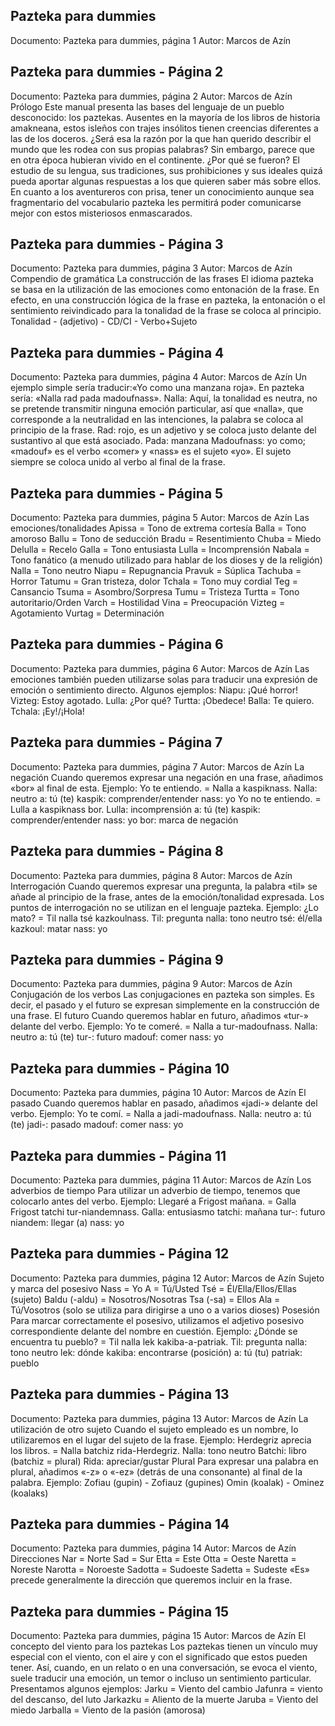 ## Pazteka para dummies
Documento: Pazteka para dummies, página 1
Autor: Marcos de Azín


## Pazteka para dummies - Página 2
Documento: Pazteka para dummies, página 2
Autor: Marcos de Azín
Prólogo
Este manual presenta las bases del lenguaje de un pueblo desconocido: los paztekas.
Ausentes en la mayoría de los libros de historia amakneana, estos isleños con trajes insólitos tienen creencias diferentes a las de los doceros. ¿Será esa la razón por la que han querido describir el mundo que les rodea con sus propias palabras? Sin embargo, parece que en otra época hubieran vivido en el continente.
¿Por qué se fueron? El estudio de su lengua, sus tradiciones, sus prohibiciones y sus ideales quizá pueda aportar algunas respuestas a los que quieren saber más sobre ellos.
En cuanto a los aventureros con prisa, tener un conocimiento aunque sea fragmentario del vocabulario pazteka les permitirá poder comunicarse mejor con estos misteriosos enmascarados.

## Pazteka para dummies - Página 3
Documento: Pazteka para dummies, página 3
Autor: Marcos de Azín
Compendio de gramática
La construcción de las frases
El idioma pazteka se basa en la utilización de las emociones como entonación de la frase. En efecto, en una construcción lógica de la frase en pazteka, la entonación o el sentimiento reivindicado para la tonalidad de la frase se coloca al principio.
Tonalidad - (adjetivo) - CD/CI - Verbo+Sujeto

## Pazteka para dummies - Página 4
Documento: Pazteka para dummies, página 4
Autor: Marcos de Azín
Un ejemplo simple sería traducir:«Yo como una manzana roja».
En pazteka sería: «Nalla rad pada madoufnass».
Nalla: Aquí, la tonalidad es neutra, no se pretende transmitir ninguna emoción particular, así que «nalla», que corresponde a la neutralidad en las intenciones, la palabra se coloca al principio de la frase.
Rad: rojo, es un adjetivo y se coloca justo delante del sustantivo al que está asociado.
Pada: manzana
Madoufnass: yo como; «madouf» es el verbo «comer» y «nass» es el sujeto «yo». El sujeto siempre se coloca unido al verbo al final de la frase.

## Pazteka para dummies - Página 5
Documento: Pazteka para dummies, página 5
Autor: Marcos de Azín
Las emociones/tonalidades
Apissa = Tono de extrema cortesía
Balla = Tono amoroso
Ballu = Tono de seducción
Bradu = Resentimiento
Chuba = Miedo
Delulla = Recelo
Galla = Tono entusiasta
Lulla = Incomprensión
Nabala = Tono fanático (a menudo utilizado para hablar de los dioses y de la religión)
Nalla = Tono neutro
Niapu = Repugnancia
Pravuk = Súplica
Tachuba = Horror
Tatumu = Gran tristeza, dolor
Tchala = Tono muy cordial
Teg = Cansancio
Tsuma = Asombro/Sorpresa
Tumu = Tristeza
Turtta = Tono autoritario/Orden
Varch = Hostilidad
Vina = Preocupación
Vizteg = Agotamiento
Vurtag = Determinación

## Pazteka para dummies - Página 6
Documento: Pazteka para dummies, página 6
Autor: Marcos de Azín
Las emociones también pueden utilizarse solas para traducir una expresión de emoción o sentimiento directo.
Algunos ejemplos:
Niapu: ¡Qué horror!
Vizteg: Estoy agotado.
Lulla: ¿Por qué?
Turtta: ¡Obedece!
Balla: Te quiero.
Tchala: ¡Ey!/¡Hola!

## Pazteka para dummies - Página 7
Documento: Pazteka para dummies, página 7
Autor: Marcos de Azín
La negación
Cuando queremos expresar una negación en una frase, añadimos «bor» al final de esta.
Ejemplo:
Yo te entiendo. = Nalla a kaspiknass.
Nalla: neutro
a: tú (te)
kaspik: comprender/entender
nass: yo
Yo no te entiendo. = Lulla a kaspiknass bor.
Lulla: incomprensión
a: tú (te)
kaspik: comprender/entender
nass: yo
bor: marca de negación

## Pazteka para dummies - Página 8
Documento: Pazteka para dummies, página 8
Autor: Marcos de Azín
Interrogación
Cuando queremos expresar una pregunta, la palabra «til» se añade al principio de la frase, antes de la emoción/tonalidad expresada. Los puntos de interrogación no se utilizan en el lenguaje pazteka.
Ejemplo:
¿Lo mato? = Til nalla tsé kazkoulnass.
Til: pregunta
nalla: tono neutro
tsé: él/ella
kazkoul: matar
nass: yo

## Pazteka para dummies - Página 9
Documento: Pazteka para dummies, página 9
Autor: Marcos de Azín
Conjugación de los verbos
Las conjugaciones en pazteka son simples. Es decir, el pasado y el futuro se expresan simplemente en la construcción de una frase.
El futuro
Cuando queremos hablar en futuro, añadimos «tur-» delante del verbo.
Ejemplo:
Yo te comeré. = Nalla a tur-madoufnass.
Nalla: neutro
a: tú (te)
tur-: futuro
madouf: comer
nass: yo

## Pazteka para dummies - Página 10
Documento: Pazteka para dummies, página 10
Autor: Marcos de Azín
El pasado
Cuando queremos hablar en pasado, añadimos «jadi-» delante del verbo.
Ejemplo:
Yo te comí. = Nalla a jadi-madoufnass.
Nalla: neutro
a: tú (te)
jadi-: pasado
madouf: comer
nass: yo

## Pazteka para dummies - Página 11
Documento: Pazteka para dummies, página 11
Autor: Marcos de Azín
Los adverbios de tiempo
Para utilizar un adverbio de tiempo, tenemos que colocarlo antes del verbo.
Ejemplo:
Llegaré a Frigost mañana. = Galla Frigost tatchi tur-niandemnass.
Galla: entusiasmo
tatchi: mañana
tur-: futuro
niandem: llegar (a)
nass: yo

## Pazteka para dummies - Página 12
Documento: Pazteka para dummies, página 12
Autor: Marcos de Azín
Sujeto y marca del posesivo
Nass = Yo
A = Tú/Usted
Tsé = Él/Ella/Ellos/Ellas (sujeto)
Baldu (-aldu) = Nosotros/Nosotras
Tsa (-sa) = Ellos
Ala = Tú/Vosotros (solo se utiliza para dirigirse a uno o a varios dioses)
Posesión
Para marcar correctamente el posesivo, utilizamos el adjetivo posesivo correspondiente delante del nombre en cuestión.
Ejemplo:
¿Dónde se encuentra tu pueblo? = Til nalla lek kakiba-a-patriak.
Til: pregunta
nalla: tono neutro
lek: dónde
kakiba: encontrarse (posición)
a: tú (tu)
patriak: pueblo

## Pazteka para dummies - Página 13
Documento: Pazteka para dummies, página 13
Autor: Marcos de Azín
La utilización de otro sujeto
Cuando el sujeto empleado es un nombre, lo utilizaremos en el lugar del sujeto de la frase.
Ejemplo:
Herdegriz aprecia los libros. = Nalla batchiz rida-Herdegriz.
Nalla: tono neutro
Batchi: libro (batchiz = plural)
Rida: apreciar/gustar
Plural
Para expresar una palabra en plural, añadimos «-z» o «-ez» (detrás de una consonante) al final de la palabra.
Ejemplo:
Zofiau (gupin) - Zofiauz (gupines)
Omin (koalak) - Ominez (koalaks)

## Pazteka para dummies - Página 14
Documento: Pazteka para dummies, página 14
Autor: Marcos de Azín
Direcciones
Nar = Norte
Sad = Sur
Etta = Este
Otta = Oeste
Naretta = Noreste
Narotta = Noroeste
Sadotta = Sudoeste
Sadetta = Sudeste
«Es» precede generalmente la dirección que queremos incluir en la frase.

## Pazteka para dummies - Página 15
Documento: Pazteka para dummies, página 15
Autor: Marcos de Azín
El concepto del viento para los paztekas
Los paztekas tienen un vínculo muy especial con el viento, con el aire y con el significado que estos pueden tener.
Así, cuando, en un relato o en una conversación, se evoca el viento, suele traducir una emoción, un temor o incluso un sentimiento particular.
Presentamos algunos ejemplos:
Jarku = Viento del cambio
Jafunra = viento del descanso, del luto
Jarkazku = Aliento de la muerte
Jaruba = Viento del miedo
Jarballa = Viento de la pasión (amorosa)
